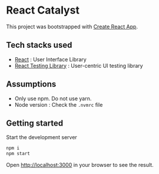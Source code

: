 # React Catalyst

This project was bootstrapped with [Create React App](https://github.com/facebook/create-react-app).

## Tech stacks used

- [React](https://react.dev/) : User Interface Library
- [React Testing Library](https://testing-library.com/) : User-centric UI testing library

## Assumptions

- Only use npm. Do not use yarn.
- Node version : Check the `.nvmrc` file

## Getting started

Start the development server

```bash
npm i
npm start
```

Open [http://localhost:3000](http://localhost:3000) in your browser to see the result.
